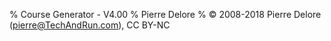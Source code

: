 % Course Generator - V4.00
% Pierre Delore
% © 2008-2018 Pierre Delore (pierre@TechAndRun.com), CC BY-NC
